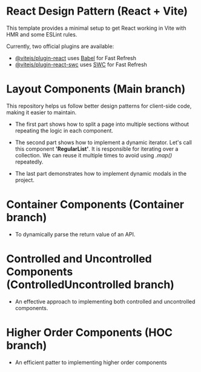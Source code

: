 # React Design Pattern (React + Vite)

This template provides a minimal setup to get React working in Vite with HMR and some ESLint rules.

Currently, two official plugins are available:

- [@vitejs/plugin-react](https://github.com/vitejs/vite-plugin-react/blob/main/packages/plugin-react/README.md) uses [Babel](https://babeljs.io/) for Fast Refresh
- [@vitejs/plugin-react-swc](https://github.com/vitejs/vite-plugin-react-swc) uses [SWC](https://swc.rs/) for Fast Refresh


# Layout Components (Main branch)
This repository helps us follow better design patterns for client-side code, making it easier to maintain.

- The first part shows how to split a page into multiple sections without repeating the logic in each component.

- The second part shows how to implement a dynamic iterator.
Let's call this component <b>'RegularList'</b>. It is responsible for iterating over a collection. We can reuse it multiple times to avoid using <i>.map()</i> repeatedly.

- The last part demonstrates how to implement dynamic modals in the project.

# Container Components (Container branch)
- To dynamically parse the return value of an API.

# Controlled and Uncontrolled Components (ControlledUncontrolled branch)
- An effective approach to implementing both controlled and uncontrolled components.

# Higher Order Components (HOC branch)
- An efficient patter to implementing higher order components
  
